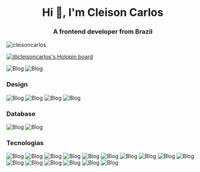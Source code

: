 <h1 align="center">Hi 👋, I'm Cleison Carlos</h1>
<h3 align="center">A frontend developer from Brazil</h3>
<p align="left"> <img src="https://komarev.com/ghpvc/?username=cleisoncarlos" alt="cleisoncarlos" /> </p>



[![@cleisoncarlos's Holopin board](https://holopin.me/cleisoncarlos)](https://holopin.io/@cleisoncarlos)



![Blog](https://github-readme-stats.vercel.app/api/top-langs/?username=cleisoncarlos&theme=blue-green)
![Blog](https://github-readme-stats.vercel.app/api?username=cleisoncarlos&theme=blue-green)

<h3>Design</h3>  

![Blog](https://img.shields.io/badge/Dribbble-EA4C89?style=for-the-badge&logo=dribbble&logoColor=white)
![Blog](https://img.shields.io/badge/Adobe%20Illustrator-FF9A00?style=for-the-badge&logo=adobe%20illustrator&logoColor=white)
![Blog](https://img.shields.io/badge/Adobe%20Lightroom-31A8FF?style=for-the-badge&logo=Adobe%20Lightroom&logoColor=white)
![Blog](https://img.shields.io/badge/Adobe%20Photoshop-31A8FF?style=for-the-badge&logo=Adobe%20Photoshop&logoColor=black)

<h3>Database</h3>

![Blog](https://img.shields.io/badge/MongoDB-4EA94B?style=for-the-badge&logo=mongodb&logoColor=white)
![Blog](https://img.shields.io/badge/MySQL-005C84?style=for-the-badge&logo=mysql&logoColor=white)

<h3>Tecnologias</h3>

![Blog](https://img.shields.io/badge/Wordpress-21759B?style=for-the-badge&logo=wordpress&logoColor=white)
![Blog](https://img.shields.io/badge/Ant%20Design-1890FF?style=for-the-badge&logo=antdesign&logoColor=white)
![Blog](https://img.shields.io/badge/Bootstrap-563D7C?style=for-the-badge&logo=bootstrap&logoColor=white)
![Blog](https://img.shields.io/badge/Expo-1B1F23?style=for-the-badge&logo=expo&logoColor=white)
![Blog](https://img.shields.io/badge/Font_Awesome-339AF0?style=for-the-badge&logo=fontawesome&logoColor=white)
![Blog](https://img.shields.io/badge/GitHub%20Pages-222222?style=for-the-badge&logo=GitHub%20Pages&logoColor=white)
![Blog](https://img.shields.io/badge/Insomnia-5849be?style=for-the-badge&logo=Insomnia&logoColor=white)
![Blog](https://img.shields.io/badge/Sass-CC6699?style=for-the-badge&logo=sass&logoColor=white)
![Blog](https://img.shields.io/badge/strapi-2e7eea?style=for-the-badge&logo=strapi&logoColor=white)
![Blog](https://img.shields.io/badge/HTML5-E34F26?style=for-the-badge&logo=html5&logoColor=white)
![Blog](https://img.shields.io/badge/CSS3-1572B6?style=for-the-badge&logo=css3&logoColor=white)
![Blog](https://img.shields.io/badge/JavaScript-323330?style=for-the-badge&logo=javascript&logoColor=F7DF1E)
![Blog](https://img.shields.io/badge/React-20232A?style=for-the-badge&logo=react&logoColor=61DAFB)
![Blog](https://img.shields.io/badge/json-5E5C5C?style=for-the-badge&logo=json&logoColor=white)
![Blog](https://img.shields.io/badge/PHP-777BB4?style=for-the-badge&logo=php&logoColor=white)
![Blog](https://img.shields.io/badge/GIT-E44C30?style=for-the-badge&logo=git&logoColor=white)
